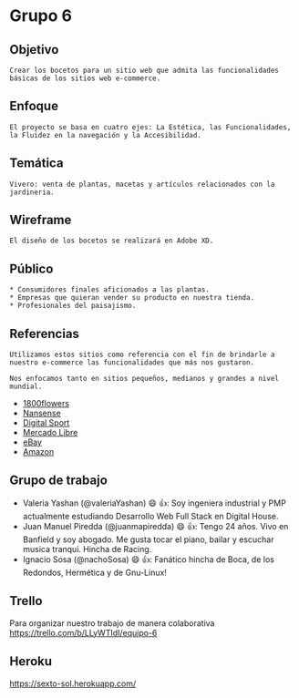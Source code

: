 # Grupo 6 
## Objetivo
```
Crear los bocetos para un sitio web que admita las funcionalidades
básicas de los sitios web e-commerce.
```
## Enfoque
```
El proyecto se basa en cuatro ejes: La Estética, las Funcionalidades, 
la Fluidez en la navegación y la Accesibilidad.
```
## Temática
```
Vivero: venta de plantas, macetas y artículos relacionados con la jardineria.
```
## Wireframe
```
El diseño de los bocetos se realizará en Adobe XD.
```
## Público
```
* Consumidores finales aficionados a las plantas.
* Empresas que quieran vender su producto en nuestra tienda.
* Profesionales del paisajismo.
```
## Referencias
```
Utilizamos estos sitios como referencia con el fin de brindarle a
nuestro e-commerce las funcionalidades que más nos gustaron.

Nos enfocamos tanto en sitios pequeños, medianos y grandes a nivel 
mundial.
```

* [1800flowers](https://www.1800flowers.com/ "1800flowers")
* [Nansense](https://www.nansense.com/ "Nansense")
* [Digital Sport](https://www.digitalsport.com.ar/ "Digital Sport")
* [Mercado Libre](https://www.mercadolibre.com.ar/ "Mercdado Libre")
* [eBay](https://www.ebay.com/ "eBay")
* [Amazon](https://www.amazon.com/-/es/ "Amazon")


## Grupo de trabajo
* Valeria Yashan (@valeriaYashan) :smile: :+1:: Soy ingeniera industrial y PMP actualmente estudiando Desarrollo Web Full Stack en Digital House.
* Juan Manuel Piredda (@juanmapiredda) :smile: :+1:: Tengo 24 años. Vivo en Banfield y soy abogado. Me gusta tocar el piano, bailar y escuchar musica tranqui. Hincha de Racing.
* Ignacio Sosa (@nachoSosa) :smile: :+1:: Fanático hincha de Boca, de los Redondos, Hermética y de Gnu-Linux!

## Trello
Para organizar nuestro trabajo de manera colaborativa
https://trello.com/b/LLyWTIdI/equipo-6

## Heroku
https://sexto-sol.herokuapp.com/





